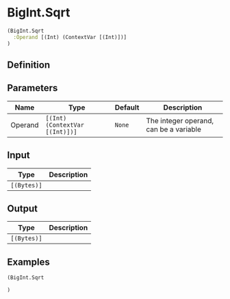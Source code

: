 # BigInt.Sqrt

```clojure
(BigInt.Sqrt
  :Operand [(Int) (ContextVar [(Int)])]
)
```

## Definition


## Parameters
| Name | Type | Default | Description |
|------|------|---------|-------------|
| Operand | `[(Int) (ContextVar [(Int)])]` | `None` | The integer operand, can be a variable |


## Input
| Type | Description |
|------|-------------|
| `[(Bytes)]` |  |


## Output
| Type | Description |
|------|-------------|
| `[(Bytes)]` |  |


## Examples

```clojure
(BigInt.Sqrt

)
```
